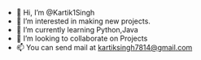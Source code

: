 - 👋 Hi, I’m @Kartik1Singh
- 👀 I’m interested in making new projects.
- 🌱 I’m currently learning Python,Java
- 💞️ I’m looking to collaborate on Projects
- 📫 You can send mail at kartiksingh7814@gmail.com

<!---
Kartik1Singh/Kartik1Singh is a ✨ special ✨ repository because its `README.md` (this file) appears on your GitHub profile.
You can click the Preview link to take a look at your changes.
--->
